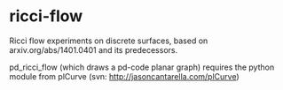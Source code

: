 ricci-flow
==========

Ricci flow experiments on discrete surfaces, based on arxiv.org/abs/1401.0401 and its predecessors.

pd_ricci_flow (which draws a pd-code planar graph) requires the python module from plCurve (svn: http://jasoncantarella.com/plCurve)

